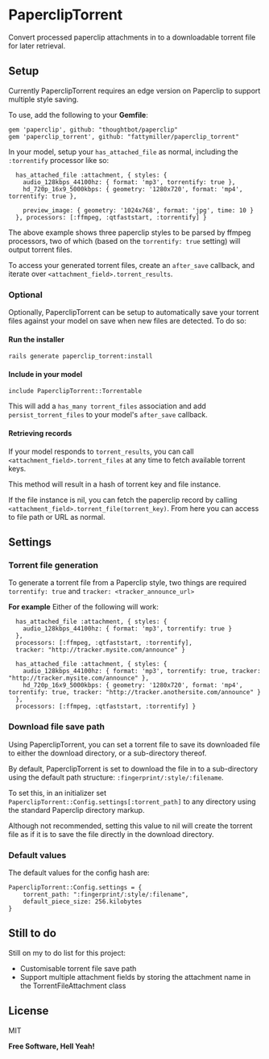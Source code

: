 PaperclipTorrent
=========

Convert processed paperclip attachments in to a downloadable torrent file for later retrieval.

Setup
----

Currently PaperclipTorrent requires an edge version on Paperclip to support multiple style saving.

To use, add the following to your **Gemfile**:

```
gem 'paperclip', github: "thoughtbot/paperclip"
gem 'paperclip_torrent', github: "fattymiller/paperclip_torrent"
```

In your model, setup your `has_attached_file` as normal, including the `:torrentify` processor like so:

```
  has_attached_file :attachment, { styles: {
    audio_128kbps_44100hz: { format: 'mp3', torrentify: true }, 
    hd_720p_16x9_5000kbps: { geometry: '1280x720', format: 'mp4', torrentify: true }, 

    preview_image: { geometry: '1024x768', format: 'jpg', time: 10 }
  }, processors: [:ffmpeg, :qtfaststart, :torrentify] }
```

The above example shows three paperclip styles to be parsed by ffmpeg processors, two of which (based on the `torrentify: true` setting) will output torrent files.

To access your generated torrent files, create an `after_save` callback, and iterate over `<attachment_field>.torrent_results`.

### Optional

Optionally, PaperclipTorrent can be setup to automatically save your torrent files against your model on save when new files are detected. To do so:


#### Run the installer
`rails generate paperclip_torrent:install`


#### Include in your model
`include PaperclipTorrent::Torrentable`

This will add a `has_many torrent_files` association and add `persist_torrent_files` to your model's `after_save` callback.

#### Retrieving records
If your model responds to `torrent_results`, you can call `<attachment_field>.torrent_files` at any time to fetch available torrent keys.

This method will result in a hash of torrent key and file instance. 

If the file instance is nil, you can fetch the paperclip record by calling `<attachment_field>.torrent_file(torrent_key)`. From here you can access to file path or URL as normal.


Settings
---

### Torrent file generation

To generate a torrent file from a Paperclip style, two things are required `torrentify: true` and `tracker: <tracker_announce_url>`

**For example** Either of the following will work:

```
  has_attached_file :attachment, { styles: {
    audio_128kbps_44100hz: { format: 'mp3', torrentify: true }
  }, 
  processors: [:ffmpeg, :qtfaststart, :torrentify],
  tracker: "http://tracker.mysite.com/announce" }
```

```
  has_attached_file :attachment, { styles: {
    audio_128kbps_44100hz: { format: 'mp3', torrentify: true, tracker: "http://tracker.mysite.com/announce" },
    hd_720p_16x9_5000kbps: { geometry: '1280x720', format: 'mp4', torrentify: true, tracker: "http://tracker.anothersite.com/announce" }
  }, 
  processors: [:ffmpeg, :qtfaststart, :torrentify] }
```

### Download file save path

Using PaperclipTorrent, you can set a torrent file to save its downloaded file to either the download directory, or a sub-directory thereof.

By default, PaperclipTorrent is set to download the file in to a sub-directory using the default path structure: `:fingerprint/:style/:filename`.

To set this, in an initializer set `PaperclipTorrent::Config.settings[:torrent_path]` to any directory using the standard Paperclip directory markup.

Although not recommended, setting this value to nil will create the torrent file as if it is to save the file directly in the download directory.

### Default values

The default values for the config hash are:

```
PaperclipTorrent::Config.settings = {
    torrent_path: ":fingerprint/:style/:filename",
    default_piece_size: 256.kilobytes
}
```

Still to do
---

Still on my to do list for this project:
 - Customisable torrent file save path
 - Support multiple attachment fields by storing the attachment name in the TorrentFileAttachment class

License
---

MIT


**Free Software, Hell Yeah!**
